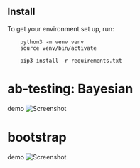 ## Install

To get your environment set up, run:

```
    python3 -m venv venv 
    source venv/bin/activate

    pip3 install -r requirements.txt
```
# ab-testing: Bayesian

demo
![Screenshot]([screenshot.png](https://github.com/datNg1809/ab-testing/blob/main/screenshots/bayes_abtesting.png)https://github.com/datNg1809/ab-testing/blob/main/screenshots/bayes_abtesting.png)

# bootstrap

demo
![Screenshot]([screenshot.png](https://github.com/datNg1809/ab-testing/blob/main/screenshots/bootstrap_demo.png)https://github.com/datNg1809/ab-testing/blob/main/screenshots/bootstrap_demo.png)
